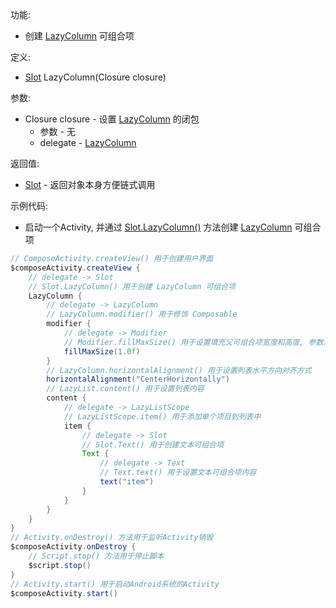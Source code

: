 功能:

+ 创建 [LazyColumn](/API/UI/Compose/Widget/LazyColumn/README.md) 可组合项

定义:

+ [Slot](/API/UI/Compose/Slot/Slot/README.md) LazyColumn(Closure closure)

参数:

+ Closure closure - 设置 [LazyColumn](/API/UI/Compose/Widget/LazyColumn/README.md) 的闭包
    + 参数 - 无
    + delegate - [LazyColumn](/API/UI/Compose/Widget/LazyColumn/README.md)

返回值:

+ [Slot](/API/UI/Compose/Slot/Slot/README.md) - 返回对象本身方便链式调用

示例代码:

+ 启动一个Activity, 并通过 [Slot.LazyColumn()](/API/UI/Compose/Slot/Slot/README.md?id=LazyColumn)
  方法创建 [LazyColumn](/API/UI/Compose/Widget/LazyColumn/README.md) 可组合项

```groovy
// ComposeActivity.createView() 用于创建用户界面
$composeActivity.createView {
    // delegate -> Slot
    // Slot.LazyColumn() 用于创建 LazyColumn 可组合项
    LazyColumn {
        // delegate -> LazyColumn
        // LazyColumn.modifier() 用于修饰 Composable
        modifier {
            // delegate -> Modifier
            // Modifier.fillMaxSize() 用于设置填充父可组合项宽度和高度, 参数为填充父可组合项的比例, 取值区间为 0.0f-1.0f
            fillMaxSize(1.0f)
        }
        // LazyColumn.horizontalAlignment() 用于设置列表水平方向对齐方式
        horizontalAlignment("CenterHorizontally")
        // LazyList.content() 用于设置列表内容
        content {
            // delegate -> LazyListScope
            // LazyListScope.item() 用于添加单个项目到列表中
            item {
                // delegate -> Slot
                // Slot.Text() 用于创建文本可组合项
                Text {
                    // delegate -> Text
                    // Text.text() 用于设置文本可组合项内容
                    text("item")
                }
            }
        }
    }
}
// Activity.onDestroy() 方法用于监听Activity销毁
$composeActivity.onDestroy {
    // Script.stop() 方法用于停止脚本
    $script.stop()
}
// Activity.start() 用于启动Android系统的Activity
$composeActivity.start()
```